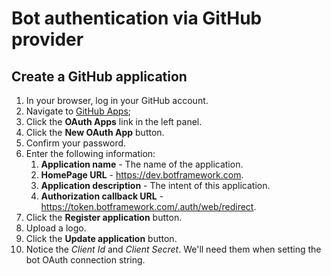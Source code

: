 # Bot authentication via GitHub provider


## Create a GitHub application

1. In your browser, log in your GitHub account.
1. Navigate to [GitHub Apps](https://github.com/settings/apps);
1. Click the **OAuth Apps** link in the left panel.
1. Click the **New OAuth App** button.
1. Confirm your password.
1. Enter the following information:
    1. **Application name** - The name of the application.
    1. **HomePage URL** - https://dev.botframework.com.
    1. **Application description** - The intent of this application.
    1. **Authorization callback URL** - https://token.botframework.com/.auth/web/redirect.
1. Click the **Register application** button.
1. Upload a logo.
1. Click the **Update application** button.
1. Notice the *Client Id* and *Client Secret*. We'll need them when setting the bot OAuth connection string.
